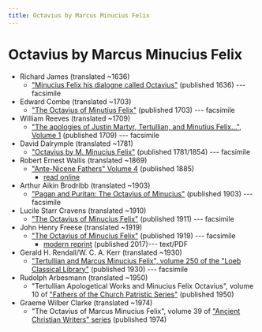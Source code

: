 ```yaml
---
title: Octavius by Marcus Minucius Felix
---
```


# Octavius by Marcus Minucius Felix

* Richard James (translated ~1636)
  * ["Minucius Felix his dialogne called Octavius"](https://books.google.com/books?id=REtnAAAAcAAJ) (published 1636) --- facsimile
* Edward Combe (translated ~1703)
  * ["The Octavius of Minutius Felix"](https://books.google.com/books?id=YhZlAAAAcAAJ) (published 1703) --- facsimile
* William Reeves (translated ~1709)
  * ["The apologies of Justin Martyr, Tertullian, and Minutius Felix...", Volume 1](https://archive.org/details/apologiesofjusti01reev) (published 1709) --- facsimile
* David Dalrymple (translated ~1781)
  * ["Octavius by M. Minucius Felix"](https://archive.org/details/octaviusadialog00feligoog) (published 1781/1854) --- facsimile
* Robert Ernest Wallis (translated ~1869)
  * ["Ante-Nicene Fathers" Volume 4](anf.html) (published 1885)
    * [read online](http://www.ccel.org/ccel/schaff/anf04.iv.i.html)
* Arthur Aikin Brodribb (translated ~1903)
  * ["Pagan and Puritan: The Octavius of Minucius"](https://archive.org/details/paganpuritanocta00minu) (published 1903) --- facsimile
* Lucile Starr Cravens (translated ~1910)
  * ["The Octavius of Minucius Felix"](https://archive.org/details/octaviusofminuci00crav) (published 1911) --- facsimile
* John Henry Freese (translated ~1919)
  * ["The Octavius of Minucius Felix"](https://archive.org/details/octaviusofminuci00minuiala) (published 1919) --- facsimile
    * [modern reprint](http://www.samizdat.qc.ca/cosmos/philo/PDFs/Octavius_EN_MF.pdf) (published 2017)--- text/PDF
* Gerald H. Rendall/W. C. A. Kerr (translated ~1930)
  * ["Tertullian and Marcus Minucius Felix", volume 250 of the "Loeb Classical Library"](https://archive.org/details/L250TertullianApologyMarcusMinuciusFelixDeSpectaculisOctavius) (published 1930) --- facsimile
* Rudolph Arbesmann (translated ~1950)
  * "Tertullian Apologetical Works and Minucius Felix Octavius", volume 10 of ["Fathers of the Church Patristic Series"](fathersofthechurch.html) (published 1950)
* Graeme Wilber Clarke (translated ~1974)
  * "The Octavius of Marcus Minucius Felix", volume 39 of ["Ancient Christian Writers" series](ancientchristianwriters.html) (published 1974)

